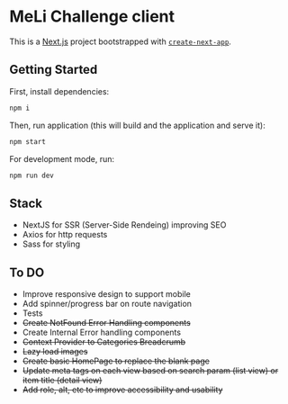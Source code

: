 # MeLi Challenge client
This is a [Next.js](https://nextjs.org/) project bootstrapped with [`create-next-app`](https://github.com/vercel/next.js/tree/canary/packages/create-next-app).

## Getting Started

First, install dependencies:

```bash
npm i
```
Then, run application (this will build and the application and serve it):

```bash
npm start
```

For development mode, run:
```bash
npm run dev
```

## Stack
+ NextJS for SSR (Server-Side Rendeing) improving SEO
+ Axios for http requests
+ Sass for styling

## To DO
+ Improve responsive design to support mobile
+ Add spinner/progress bar on route navigation
+ Tests
+ <s>Create NotFound Error Handling components</s>
+ Create Internal Error handling components
+ <s>Context Provider to Categories Breadcrumb</s>
+ <s>Lazy load images</s>
+ <s>Create basic HomePage to replace the blank page</s>
+ <s>Update meta tags on each view based on search param (list view) or item title (detail view)</s>
+ <s>Add role, alt, etc to improve accessibility and usability</s>
